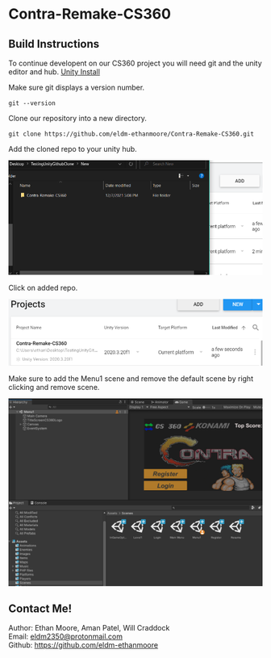 # Contra-Remake-CS360

## Build Instructions 

To continue developent on our CS360 project you will need git and the unity editor and hub.
[Unity Install](https://unity3d.com/get-unity/download)

Make sure git displays a version number.
```
git --version
```

Clone our repository into a new directory.
```
git clone https://github.com/eldm-ethanmoore/Contra-Remake-CS360.git
```

Add the cloned repo to your unity hub.   

![How to add cloned repo to unity hub.](Assets/Testing/BuildInstructions/UnityHowToAddClonedRepo.PNG)

Click on added repo.   

![Added repo.](Assets/Testing/BuildInstructions/AddedClonedRepo.PNG)

Make sure to add the Menu1 scene and remove the default scene by right clicking and remove scene.   

![Finished Editor.](Assets/Testing/BuildInstructions/Finished.PNG)


## Contact Me!
Author: Ethan Moore, Aman Patel, Will Craddock   
Email: eldm2350@protonmail.com  
Github: https://github.com/eldm-ethanmoore 

